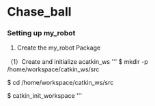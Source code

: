 # Chase_ball
### Setting up my_robot

1. Create the my_robot Package

（1）Create and initialize acatkin_ws
'''
  $ mkdir -p /home/workspace/catkin_ws/src
  
  $ cd /home/workspace/catkin_ws/src
  
  $ catkin_init_workspace
'''
